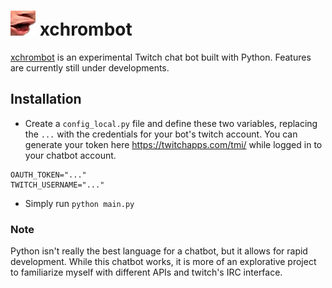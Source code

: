 # <img src="/pog.png" alt="Pog" width="40px" height="40px"> xchrombot

[xchrombot](https://github.com/chromium7/xchrombot) is an experimental Twitch chat bot built with Python. Features are currently still under developments.

## Installation
- Create a `config_local.py` file and define these two variables, replacing the `...` with the credentials for your bot's twitch account. You can generate your token here https://twitchapps.com/tmi/ while logged in to your chatbot account.

```
OAUTH_TOKEN="..."
TWITCH_USERNAME="..."
```

- Simply run `python main.py`

### Note
Python isn't really the best language for a chatbot, but it allows for rapid development. While this chatbot works, it is more of an explorative project to familiarize myself with different APIs and twitch's IRC interface.
